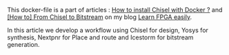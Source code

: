 This docker-file is a part of articles : [How to install Chisel with Docker ?](https://learn-fpga-easily.com/how-to-install-chisel-with-docker/) and [[How to] From Chisel to Bitstream](https://learn-fpga-easily.com/how-to-from-chisel-to-bitstream/) on my blog [Learn FPGA easily](https://learn-fpga-easily.com/).

In this article we develop a workflow using Chisel for design, Yosys for synthesis, Nextpnr for Place and route and Icestorm for bitstream generation.